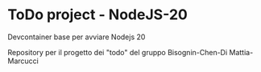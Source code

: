# ToDo project - NodeJS-20

Devcontainer base per avviare Nodejs 20

Repository per il progetto dei "todo" del gruppo Bisognin-Chen-Di Mattia-Marcucci
